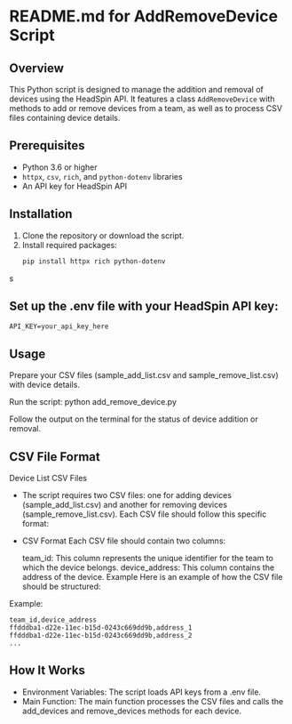 # README.md for AddRemoveDevice Script

## Overview
This Python script is designed to manage the addition and removal of devices using the HeadSpin API. It features a class `AddRemoveDevice` with methods to add or remove devices from a team, as well as to process CSV files containing device details.

## Prerequisites
- Python 3.6 or higher
- `httpx`, `csv`, `rich`, and `python-dotenv` libraries
- An API key for HeadSpin API

## Installation
1. Clone the repository or download the script.
2. Install required packages:
   ```bash
   pip install httpx rich python-dotenv
   ```
s
## Set up the .env file with your HeadSpin API key:
    API_KEY=your_api_key_here

## Usage
Prepare your CSV files (sample_add_list.csv and sample_remove_list.csv) with device details.

Run the script:
    python add_remove_device.py

Follow the output on the terminal for the status of device addition or removal.

## CSV File Format
Device List CSV Files
- The script requires two CSV files: one for adding devices (sample_add_list.csv) and another for removing devices (sample_remove_list.csv). Each CSV file should follow this specific format:

- CSV Format
    Each CSV file should contain two columns:

    team_id: This column represents the unique identifier for the team to which the device belongs.
    device_address: This column contains the address of the device.
    Example
    Here is an example of how the CSV file should be structured:

Example:
```
team_id,device_address
ffdddba1-d22e-11ec-b15d-0243c669dd9b,address_1
ffdddba1-d22e-11ec-b15d-0243c669dd9b,address_2
...
```

## How It Works
- Environment Variables: The script loads API keys from a .env file.
- Main Function: The main function processes the CSV files and calls the add_devices and remove_devices methods for each device.
